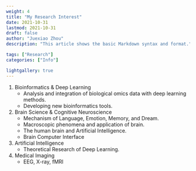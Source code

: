 ```yaml
---
weight: 4
title: "My Research Interest"
date: 2021-10-31
lastmod: 2021-10-31
draft: false
author: "Juexiao Zhou"
description: "This article shows the basic Markdown syntax and format."

tags: ["Research"]
categories: ["Info"]

lightgallery: true
---
```


1. Bioinformatics & Deep Learning
	- Analysis and integration of biological omics data with deep learning methods.
	- Developing new bioinformatics tools.
2. Brain Science & Cognitive Neuroscience
	- Mechanism of Language, Emotion, Memory, and Dream.
	- Macroscopic phenomena and application of brain.
	- The human brain and Artificial Intelligence.
	- Brain Computer Interface
3. Artificial Intelligence
	- Theoretical Research of Deep Learning.
4. Medical Imaging
	- EEG, X-ray, fMRI
	
	
